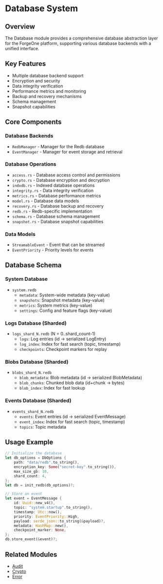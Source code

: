 # Database System

## Overview
The Database module provides a comprehensive database abstraction layer for the ForgeOne platform, supporting various database backends with a unified interface.

## Key Features
- Multiple database backend support
- Encryption and security
- Data integrity verification
- Performance metrics and monitoring
- Backup and recovery mechanisms
- Schema management
- Snapshot capabilities

## Core Components

### Database Backends
- `RedbManager` - Manager for the Redb database
- `EventManager` - Manager for event storage and retrieval

### Database Operations
- `access.rs` - Database access control and permissions
- `crypto.rs` - Database encryption and decryption
- `indxdb.rs` - Indexed database operations
- `integrity.rs` - Data integrity verification
- `metrics.rs` - Database performance metrics
- `model.rs` - Database data models
- `recovery.rs` - Database backup and recovery
- `redb.rs` - Redb-specific implementation
- `schema.rs` - Database schema management
- `snapshot.rs` - Database snapshot capabilities

### Data Models
- `StreamableEvent` - Event that can be streamed
- `EventPriority` - Priority levels for events

## Database Schema

### System Database
- `system.redb`
  - `metadata`: System-wide metadata (key-value)
  - `snapshots`: Snapshot metadata (key-value)
  - `metrics`: System metrics (key-value)
  - `settings`: Config and feature flags (key-value)

### Logs Database (Sharded)
- `logs_shard_N.redb` (N = 0..shard_count-1)
  - `logs`: Log entries (id → serialized LogEntry)
  - `log_index`: Index for fast search (topic, timestamp)
  - `checkpoints`: Checkpoint markers for replay

### Blobs Database (Sharded)
- `blobs_shard_N.redb`
  - `blob_metadata`: Blob metadata (id → serialized BlobMetadata)
  - `blob_chunks`: Chunked blob data (id+chunk → bytes)
  - `blob_index`: Index for fast lookup

### Events Database (Sharded)
- `events_shard_N.redb`
  - `events`: Event entries (id → serialized EventMessage)
  - `event_index`: Index for fast search (topic, timestamp)
  - `topics`: Topic metadata

## Usage Example
```rust
// Initialize the database
let db_options = DbOptions {
    path: "data/redb".to_string(),
    encryption_key: Some("secret-key".to_string()),
    max_size_gb: 10,
    shard_count: 4,
};
let db = init_redb(db_options)?;

// Store an event
let event = EventMessage {
    id: Uuid::new_v4(),
    topic: "system.startup".to_string(),
    timestamp: Utc::now(),
    priority: EventPriority::High,
    payload: serde_json::to_string(&payload)?,
    metadata: HashMap::new(),
    checkpoint_marker: None,
};
db.store_event(&event)?;
```

## Related Modules
- [Audit](./audit.md)
- [Crypto](./crypto.md)
- [Error](./error.md)
